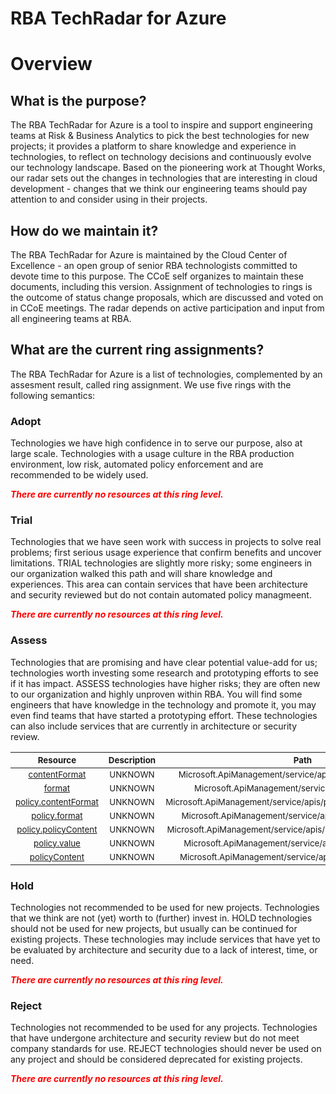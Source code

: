 
RBA TechRadar for Azure
=======================

# Overview

## What is the purpose?


The RBA TechRadar for Azure is a tool to inspire and support engineering teams at Risk & Business Analytics to pick the best technologies for new projects; it provides a platform to share knowledge and experience in technologies, to reflect on technology decisions and continuously evolve our technology landscape.  Based on the pioneering work at Thought Works, our radar sets out the changes in technologies that are interesting in cloud development - changes that we think our engineering teams should pay attention to and consider using in their projects.
## How do we maintain it?


The RBA TechRadar for Azure is maintained by the Cloud Center of Excellence - an open group of senior RBA technologists committed to devote time to this purpose.  The CCoE self organizes to maintain these documents, including this version.  Assignment of technologies to rings is the outcome of status change proposals, which are discussed and voted on in CCoE meetings.  The radar depends on active participation and input from all engineering teams at RBA.
## What are the current ring assignments?


The RBA TechRadar for Azure is a list of technologies, complemented by an assesment result, called ring assignment.  We use five rings with the following semantics:
### Adopt


Technologies we have high confidence in to serve our purpose, also at large scale.  Technologies with a usage culture in the RBA production environment, low risk, automated policy enforcement and are recommended to be widely used.  
  
***<font color="red"> There are currently no resources at this ring level. </font>***
### Trial


Technologies that we have seen work with success in projects to solve real problems;  first serious usage experience that confirm benefits and uncover limitations.  TRIAL technologies are slightly more risky; some engineers in our organization walked this path and will share knowledge and experiences.  This area can contain services that have been architecture and security reviewed but do not contain automated policy managmeent.  
  
***<font color="red"> There are currently no resources at this ring level. </font>***
### Assess


Technologies that are promising and have clear potential value-add for us; technologies worth investing some research and prototyping efforts to see if it has impact.  ASSESS technologies have higher risks;  they are often new to our organization and highly unproven within RBA.  You will find some engineers that have knowledge in the technology and promote it, you may even find teams that have started a prototyping effort.  These technologies can also include services that are currently in architecture or security review.  

|<sub>Resource</sub>|<sub>Description</sub>|<sub>Path</sub>|<sub>Status</sub>|
| :---: | :---: | :---: | :---: |
|<sub>[contentFormat](https://github.com/openrba/python-azure-techradar/tree/master/Microsoft.ApiManagement/service/apis/policies/contentFormat)</sub>|<sub>UNKNOWN</sub>|<sub>Microsoft.ApiManagement/service/apis/policies/contentFormat</sub>|<sub>ASSESS</sub>|
|<sub>[format](https://github.com/openrba/python-azure-techradar/tree/master/Microsoft.ApiManagement/service/apis/policies/format)</sub>|<sub>UNKNOWN</sub>|<sub>Microsoft.ApiManagement/service/apis/policies/format</sub>|<sub>ASSESS</sub>|
|<sub>[policy.contentFormat](https://github.com/openrba/python-azure-techradar/tree/master/Microsoft.ApiManagement/service/apis/policies/policy.contentFormat)</sub>|<sub>UNKNOWN</sub>|<sub>Microsoft.ApiManagement/service/apis/policies/policy.contentFormat</sub>|<sub>ASSESS</sub>|
|<sub>[policy.format](https://github.com/openrba/python-azure-techradar/tree/master/Microsoft.ApiManagement/service/apis/policies/policy.format)</sub>|<sub>UNKNOWN</sub>|<sub>Microsoft.ApiManagement/service/apis/policies/policy.format</sub>|<sub>ASSESS</sub>|
|<sub>[policy.policyContent](https://github.com/openrba/python-azure-techradar/tree/master/Microsoft.ApiManagement/service/apis/policies/policy.policyContent)</sub>|<sub>UNKNOWN</sub>|<sub>Microsoft.ApiManagement/service/apis/policies/policy.policyContent</sub>|<sub>ASSESS</sub>|
|<sub>[policy.value](https://github.com/openrba/python-azure-techradar/tree/master/Microsoft.ApiManagement/service/apis/policies/policy.value)</sub>|<sub>UNKNOWN</sub>|<sub>Microsoft.ApiManagement/service/apis/policies/policy.value</sub>|<sub>ASSESS</sub>|
|<sub>[policyContent](https://github.com/openrba/python-azure-techradar/tree/master/Microsoft.ApiManagement/service/apis/policies/policyContent)</sub>|<sub>UNKNOWN</sub>|<sub>Microsoft.ApiManagement/service/apis/policies/policyContent</sub>|<sub>ASSESS</sub>|

### Hold


Technologies not recommended to be used for new projects. Technologies that we think are not (yet) worth to (further) invest in.  HOLD technologies should not be used for new projects, but usually can be continued for existing projects.  These technologies may include services that have yet to be evaluated by architecture and security due to a lack of interest, time, or need.  
  
***<font color="red"> There are currently no resources at this ring level. </font>***
### Reject


Technologies not recommended to be used for any projects. Technologies that have undergone architecture and security review but do not meet company standards for use.  REJECT technologies should never be used on any project and should be considered deprecated for existing projects.  
  
***<font color="red"> There are currently no resources at this ring level. </font>***